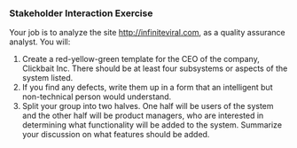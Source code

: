 ### Stakeholder Interaction Exercise

Your job is to analyze the site http://infiniteviral.com, as a quality assurance analyst.  You will:

1. Create a red-yellow-green template for the CEO of the company, Clickbait Inc.  There should be at least four subsystems or aspects of the system listed.
2. If you find any defects, write them up in a form that an intelligent but non-technical person would understand.
3. Split your group into two halves.  One half will be users of the system and the other half will be product managers, who are interested in determining what functionality will be added to the system.  Summarize your discussion on what features should be added.

